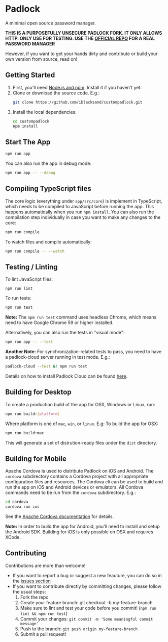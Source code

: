# Padlock
A minimal open source password manager.

**THIS IS A PURPOSEFULLY UNSECURE PADLOCK FORK. IT ONLY ALLOWS HTTP. ONLY USE FOR TESTING. USE THE [OFFICIAL REPO](https://github.com/MaKleSoft/padlock) FOR A REAL PASSWORD MANAGER**

However, if you want to get your hands dirty and contribute or build your own version from source, read on!

## Getting Started

1. First, you'll need [Node.js and npm](http://nodejs.org/). Install it if you haven't yet.
2. Clone or download the source code. E.g.:
    ```sh
    git clone https://github.com/iblacksand/custompadlock.git
    ```
3. Install the local dependencies.
    ```sh
    cd custompadlock
    npm install
    ```

## Start The App

```sh
npm run app
```

You can also run the app in debug mode:

```sh
npm run app -- --debug
```

## Compiling TypeScript files

The core logic (everything under `app/src/core`) is implement in TypeScript, which needs to be compiled to
JavaScript before running the app. This happens automatically when you run `npm install`. You can also run the
compilation step individually in case you want to make any changes to the core:

```sh
npm run compile
```

To watch files and compile automatically:

```sh
npm run compile -- --watch
```

## Testing / Linting

To lint JavaScript files:

```
npm run lint
```

To run tests:

```sh
npm run test
```

**Note:** The `npm run test` command uses headless Chrome, which means need to have
Google Chrome 59 or higher installed.

Alternatively, you can also run the tests in "visual mode":

```sh
npm run app -- --test
```

**Another Note:** For synchronization-related tests to pass, you need to have a padlock-cloud server running
in test mode. E.g.:

```sh
padlock-cloud --test &! npm run test
```

Details on how to install Padlock Cloud can be found [here](https://github.com/maklesoft/padlock-cloud#how-to-installbuild).

## Building for Desktop

To create a production build of the app for OSX, Windows or Linux, run:

```sh
npm run build:[platform]
```

Where platform is one of `mac`, `win`, or `linux`. E.g: To build the app for OSX:

```sh
npm run build:mac
```

This will generate a set of distrution-ready files under the `dist` directory.

## Building for Mobile

Apache Cordova is used to distribute Padlock on iOS and Android. The `cordova` subdirectory contains a
Cordova project with all appropriate configuration files and resources. The Cordova cli can be used to
build and run the app on iOS and Android devices or emulators. All Cordova commands need to be run from
the `cordova` subdirectory. E.g.:

```sh
cd cordova
cordova run ios
```

See the [Apache Cordova documentation](http://cordova.apache.org/docs/en/latest/) for details.

**Note:** In order to build the app for Android, you'll need to install and setup the Android SDK.
Building for iOS is only possible on OSX and requires XCode.

## Contributing
Contributions are more than welcome!

- If you want to report a bug or suggest a new feauture, you can do so in the [issues section](https://github.com/MaKleSoft/padlock/issues)
- If you want to contribute directly by committing changes, please follow the usual steps:
    1. Fork the repo
    2. Create your feature branch: git checkout -b my-feature-branch
    3. Make sure to lint and test your code before you commit! (`npm run lint && npm run test`)
    4. Commit your changes: `git commit -m 'Some meaningful commit message'`
    5. Push to the branch: `git push origin my-feature-branch`
    6. Submit a pull request!
